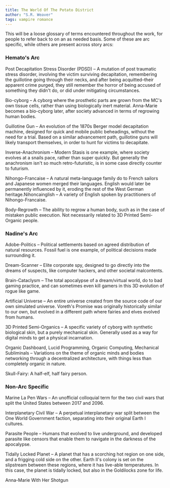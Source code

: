 ```yaml
---
title: The World Of The Potato District
author: "S.R. Weaver"
tags: vampire romance
---
```

This will be a loose glossary of terms encountered throughout the work, for people to refer back to on an as needed basis. Some of these are arc specific, while others are present across story arcs:


### Hemato's Arc

Post Decapitation Stress Disorder (PDSD) – A mutation of post traumatic stress disorder, involving the victim surviving decapitation, remembering the guillotine going through their necks, and after being acquitted–their apparent crime purged, they still remember the horror of being accused of something they didn't do, or did under mitigating circumstances.

Bio-cyborg – A cyborg where the prosthetic parts are grown from the MC's own tissue cells, rather than using biologically inert material. Anna-Marie becomes a bio-cyborg later, after society advanced in terms of regrowing human bodies.

Guillotine Gun – An evolution of the 1870s Berger model decapitation machine, designed for quick and mobile public beheadings, without the need for a trial. Based on a similar advancement path, guillotine guns will likely transport themselves, in order to hunt for victims to decapitate.

Inverse-Anachronism – Modern Stasis is one example, where society evolves at a snails pace, rather than super quickly. But generally the anachronism isn't so much retro-futuristic, is in some case directly counter to futurism.

Nihongo-Francaise – A natural meta-language family do to French sailors and Japanese women merged their languages. English would later be permanently influenced by it, eroding the rest of the West German heritage.Nihoncainglish – A variety of English spoken by practitioners of Nihongo-Francaise.

Body-Regrowth – The ability to regrow a human body, such as in the case of mistaken public execution. Not necessarily related to 3D Printed Semi-Organic people.


### Nadine's Arc

Adobe-Politics – Political settlements based on agreed distribution of natural resources. Fossil fuel is one example, of political decisions made surrounding it.

Dream-Scanner – Elite corporate spy, designed to go directly into the dreams of suspects, like computer hackers, and other societal malcontents.

Brain-Cataclysm – The total apocalypse of a dream/virtual world, do to bad gaming practice, and can sometimes even kill gamers in this 3D evolution of rogue like game.

Artificial Universe – An entire universe created from the source code of our own simulated universe. Voreth's Promise was originally historically similar to our own, but evolved in a different path where fairies and elves evolved from humans.

3D Printed Semi-Organics – A specific variety of cyborg with synthetic biological skin, but a purely mechanical skin. Generally used as a way for digital minds to get a physical incarnation.

Organic Dashboard, Lucid Programming, Organic Computing, Mechanical Subliminals – Variations on the theme of organic minds and bodies networking through a decentralized architecture, with things less than completely organic in nature.

Skull-Fairy: A half-elf, half fairy person.


### Non-Arc Specific

Marine La Pen Wars – An unofficial colloquial term for the two civil wars that split the United States between 2017 and 2096.

Interplanetary Civil War – A perpetual interplanetary war split between the One World Government faction, separating into their original Earth I cultures.

Parasite People – Humans that evolved to live underground, and developed parasite like censors that enable them to navigate in the darkness of the apocalypse.

Tidally Locked Planet – A planet that has a scorching hot region on one side, and a frigging cold side on the other. Earth II's colony is set on the slipstream between these regions, where it has live-able temperatures. In this case, the planet is tidally locked, but also in the Goldilocks zone for life.

Anna-Marie With Her Shotgun
